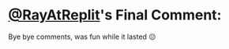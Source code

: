 # [@RayAtReplit](https://replit.com/@RayAtReplit)'s Final Comment:

Bye bye comments, was fun while it lasted 😔